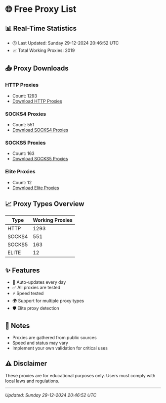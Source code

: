 # 🌐 Free Proxy List

## 📊 Real-Time Statistics
- 🕒 Last Updated: Sunday 29-12-2024 20:46:52 UTC
- 📈 Total Working Proxies: 2019

## 📥 Proxy Downloads

### HTTP Proxies
- Count: 1293
- [Download HTTP Proxies](https://raw.githubusercontent.com/ZoniBoy00/proxy-lists/master/http_proxies.txt)

### SOCKS4 Proxies
- Count: 551
- [Download SOCKS4 Proxies](https://raw.githubusercontent.com/ZoniBoy00/proxy-lists/master/socks4_proxies.txt)

### SOCKS5 Proxies
- Count: 163
- [Download SOCKS5 Proxies](https://raw.githubusercontent.com/ZoniBoy00/proxy-lists/master/socks5_proxies.txt)

### Elite Proxies
- Count: 12
- [Download Elite Proxies](https://raw.githubusercontent.com/ZoniBoy00/proxy-lists/master/elite_proxies.txt)

## 📈 Proxy Types Overview

| Type | Working Proxies |
|------|----------------|
| HTTP | 1293 |
| SOCKS4 | 551 |
| SOCKS5 | 163 |
| ELITE | 12 |

## ✨ Features
- 🔄 Auto-updates every day
- ✅ All proxies are tested
- ⚡ Speed tested
- 🌍 Support for multiple proxy types
- 🛡️ Elite proxy detection

## 📝 Notes
- Proxies are gathered from public sources
- Speed and status may vary
- Implement your own validation for critical uses

## ⚠️ Disclaimer
These proxies are for educational purposes only. Users must comply with local laws and regulations.

---
*Updated: Sunday 29-12-2024 20:46:52 UTC*